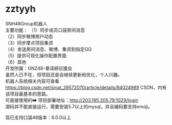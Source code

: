 # zztyyh
SNH48Group机器人<br>
主要功能：
	（1）同步成员口袋房间消息<br>
	（2）同步微博用户动态<br>
	（3）同步摩点项目集资<br>
	（4）发送房间消息、微博、集资到指定QQ<br>
	（5）提供可视化操作配置界面<br>
	（6）其他<br>
开发所属：GNZ48-章泽婷应援会<br>
	虽然人已不在，但项目还是会继续更新和优化，个人兴趣。 <br>
机器人系统相关内容可查看 https://blog.csdn.net/sinat_39572070/article/details/84024989 CSDN，内有该项目最基本的思路。 <br>
可直接使用的➡  项目部署地址：http://203.195.205.79:1029/login <br>
源码并不能直接运行，需要安装5.7以上的mysql，并且编码要支持emoji。<br>

现已支持口袋48版本：6.0.0以上
